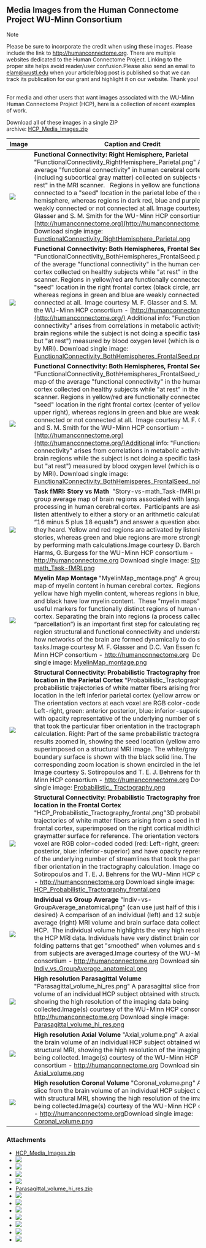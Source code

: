 ## Media Images from the Human Connectome Project WU-Minn Consortium

> [!note] 
> Please be sure to incorporate the credit when using these images. Please include the link to http://humanconnectome.org. There are multiple websites dedicated to the Human Connectome Project. Linking to the proper site helps avoid reader/user confusion.Please also send an email to elam@wustl.edu when your article/blog post is published so that we can track its publication for our grant and highlight it on our website. Thank you!
 

For media and other users that want images associated with the WU-Minn Human Connectome Project (HCP), here is a collection of recent examples of work. 

Download all of these images in a single ZIP archive: [HCP_Media_Images.zip](./assets/HCP_Media_Images.zip)



| Image | Caption and Credit |
| --- | --- |
|  ![](./assets/FunctionalConnectivity_RightHemisphere_Parietal.png)  | **Functional Connectivity: Right Hemisphere, Parietal**   "FunctionalConnectivity\_RightHemisphere\_Parietal.png"   A map of average "functional connectivity" in human cerebral cortex (including subcortical gray matter) collected on subjects while "at rest" in the MRI scanner.   Regions in yellow are functionally connected to a "seed" location in the parietal lobe of the right hemisphere, whereas regions in dark red, blue and purple are weakly connected or not connected at all. Image courtesy M. F. Glasser and S. M. Smith for the WU-Minn HCP consortium - [http://humanconnectome.org](http://humanconnectome.org/)   Download single image: [FunctionalConnectivity_RightHemisphere_Parietal.png](./assets/FunctionalConnectivity_RightHemisphere_Parietal.png) |
|  ![](./assets/FunctionalConnectivity_BothHemispheres_FrontalSeed.png)  | **Functional Connectivity: Both Hemispheres, Frontal Seed**   "FunctionalConnectivity\_BothHemispheres\_FrontalSeed.png"   A map of the average "functional connectivity" in the human cerebral cortex collected on healthy subjects while "at rest" in the MRI scanner. Regions in yellow/red are functionally connected to the "seed" location in the right frontal cortex (black circle, arrow), whereas regions in green and blue are weakly connected or not connected at all.  Image courtesy M. F. Glasser and S. M. Smith for the WU-Minn HCP consortium - [http://humanconnectome.org](http://humanconnectome.org/)    Additional info: "Functional connectivity" arises from correlations in metabolic activity between brain regions while the subject is not doing a specific task (awake, but "at rest") measured by blood oxygen level (which is observable by MRI).   Download single image:  [FunctionalConnectivity_BothHemispheres_FrontalSeed.png](./assets/FunctionalConnectivity_BothHemispheres_FrontalSeed.png)|
|  ![](./assets/FunctionalConnectivity_BothHemisperes_FrontalSeed_noID.png)  | **Functional Connectivity: Both Hemispheres, Frontal Seed, No ID**   "FunctionalConnectivity\_BothHemispheres\_FrontalSeed\_noID.png"A map of the average "functional connectivity" in the human cerebral cortex collected on healthy subjects while "at rest" in the MRI scanner. Regions in yellow/red are functionally connected to the "seed" location in the right frontal cortex (center of yellow area in upper right), whereas regions in green and blue are weakly connected or not connected at all.  Image courtesy M. F. Glasser and S. M. Smith for the WU-Minn HCP consortium - [http://humanconnectome.org](http://humanconnectome.org/)Additional info: "Functional connectivity" arises from correlations in metabolic activity between brain regions while the subject is not doing a specific task (awake, but "at rest") measured by blood oxygen level (which is observable by MRI).   Download single image:  [FunctionalConnectivity_BothHemisperes_FrontalSeed_noID.png](./assets/FunctionalConnectivity_BothHemisperes_FrontalSeed_noID.png)|
|  ![](./assets/Story-vs-math_Task-fMRI.png)  | **Task fMRI: Story vs Math**   "Story-vs-math\_Task-fMRI.png"A group average map of brain regions associated with language processing in human cerebral cortex.  Participants are asked to listen attentively to either a story or an arithmetic calculation (e.g. “16 minus 5 plus 18 equals”) and answer a question about what they heard. Yellow and red regions are activated by listening to stories, whereas green and blue regions are more strongly activated by performing math calculations.Image courtesy D. Barch, M. Harms, G. Burgess for the WU-Minn HCP consortium - <http://humanconnectome.org>   Download single image:  [Story-vs-math_Task-fMRI.png](./assets/Story-vs-math_Task-fMRI.png)|
|  ![](./assets/MyelinMap_montage.png)  | **Myelin Map Montage**   "MyelinMap\_montage.png" A group average map of myelin content in human cerebral cortex.  Regions in red and yellow have high myelin content, whereas regions in blue, indigo, and black have low myelin content.  These "myelin maps" provide useful markers for functionally distinct regions of human cerebral cortex. Separating the brain into regions (a process called “parcellation”) is an important first step for calculating region-to-region structural and functional connectivity and understanding how networks of the brain are formed dynamically to do specific tasks.Image courtesy M. F. Glasser and D.C. Van Essen for the WU-Minn HCP consortium - <http://humanconnectome.org>    Download single image:  [MyelinMap_montage.png](./assets/MyelinMap_montage.png)|
|  ![](./assets/Probabilistic_%20Tractography.png)  | **Structural Connectivity: Probabilistic Tractography from a location in the Parietal Cortex**   “Probabilistic\_Tractography.png”   3D probabilistic trajectories of white matter fibers arising from a seed location in the left inferior parietal cortex (yellow arrow on the right). The orientation vectors at each voxel are RGB color-coded (red: Left-right, green: anterior posterior, blue: inferior-superior) and with opacity representative of the underlying number of streamlines that took the particular fiber orientation in the tractography calculation. Right: Part of the same probabilistic tractography results zoomed in, showing the seed location (yellow arrow) and superimposed on a structural MRI image. The white/gray matter boundary surface is shown with the black solid line. The corresponding zoom location is shown encircled in the left panel.   Image courtesy S. Sotiropoulos and T. E. J. Behrens for the WU-Minn HCP consortium - <http://humanconnectome.org>   Download single image:  [Probabilistic_ Tractography.png](./assets/Probabilistic_%20Tractography.png)|
|  ![](./assets/HCP_Probabilistic_Tractography_frontal.png)  | **Structural Connectivity: Probabilistic Tractography from a location in the Frontal Cortex**   "HCP\_Probabilistic\_Tractography\_frontal.png"3D probabilistic trajectories of white matter fibers arising from a seed in the left frontal cortex, superimposed on the right cortical midthickness graymatter surface for reference. The orientation vectors at each voxel are RGB color-coded coded (red: Left-right, green: anterior posterior, blue: inferior-superior) and have opacity representative of the underlying number of streamlines that took the particular fiber orientation in the tractography calculation.   Image courtesy S. Sotiropoulos and T. E. J. Behrens for the WU-Minn HCP consortium - <http://humanconnectome.org>   Download single image:  [HCP_Probabilistic_Tractography_frontal.png](./assets/HCP_Probabilistic_Tractography_frontal.png)|
|  ![](./assets/Indiv_vs_GroupAverage_anatomical.png)  | **Individual vs Group Average**   "Indiv-vs-GroupAverage\_anatomical.png" (can use just half of this image, if desired)   A comparison of an individual (left) and 12 subject group average (right) MRI volume and brain surface data collected by the HCP.  The individual volume highlights the very high resolution of the HCP MRI data. Individuals have very distinct brain cortical folding patterns that get "smoothed" when volumes and surfaces from subjects are averaged.Image courtesy of the WU-Minn HCP consortium - <http://humanconnectome.org>   Download single image:  [Indiv_vs_GroupAverage_anatomical.png](./assets/Indiv_vs_GroupAverage_anatomical.png)|
|  ![](./assets/Parasagittal_volume_hi_res.png)  | **High resolution Parasagittal Volume**   "Parasagittal\_volume\_hi\_res.png"   A parasagittal slice from the brain volume of an individual HCP subject obtained with structural MRI, showing the high resolution of the imaging data being collected.Image(s) courtesy of the WU-Minn HCP consortium - <http://humanconnectome.org>   Download single image:  [Parasagittal_volume_hi_res.png](./assets/Parasagittal_volume_hi_res.png)|
|  ![](./assets/Axial_volume.png)  | **High resolution Axial Volume**   "Axial\_volume.png"   A axial slice from the brain volume of an individual HCP subject obtained with structural MRI, showing the high resolution of the imaging data being collected.   Image(s) courtesy of the WU-Minn HCP consortium - <http://humanconnectome.org>   Download single image:  [Axial_volume.png](./assets/Axial_volume.png)|
|  ![](./assets/Coronal_volume.png)  | **High resolution Coronal Volume**   "Coronal\_volume.png"   A coronal slice from the brain volume of an individual HCP subject obtained with structural MRI, showing the high resolution of the imaging data being collected.Image(s) courtesy of the WU-Minn HCP consortium - <http://humanconnectome.org>Download single image:  [Coronal_volume.png](./assets/Coronal_volume.png)|



### Attachments

- [HCP_Media_Images.zip](./assets/HCP_Media_Images.zip)
- ![](./assets/Probabilistic_%20Tractography.png)
- ![](./assets/HCP_Probabilistic_Tractography_frontal.png)
- ![](./assets/Coronal_volume.png)
- ![](./assets/Axial_volume.png)
- [Parasagittal_volume_hi_res.zip](./assets/Parasagittal_volume_hi_res.zip)
- ![](./assets/Story-vs-math_Task-fMRI.png)
- ![](./assets/Parasagittal_volume_hi_res.png)
- ![](./assets/MyelinMap_montage.png)
- ![](./assets/Indiv_vs_GroupAverage_anatomical.png)
- ![](./assets/FunctionalConnectivity_RightHemisphere_Parietal.png)
- ![](./assets/FunctionalConnectivity_BothHemispheres_FrontalSeed.png)
- ![](./assets/FunctionalConnectivity_BothHemisperes_FrontalSeed_noID.png)
